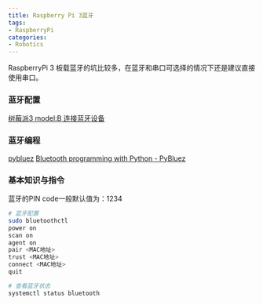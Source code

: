 ```yaml
---
title: Raspberry Pi 3蓝牙
tags:
- RaspberryPi
categories:
- Robotics
---
```

RaspberryPi 3 板载蓝牙的坑比较多，在蓝牙和串口可选择的情况下还是建议直接使用串口。

<!--more-->

### 蓝牙配置

[树莓派3 model:B 连接蓝牙设备](https://zhuanlan.zhihu.com/p/20713396)

### 蓝牙编程

[pybluez](https://github.com/karulis/pybluez)
[Bluetooth programming with Python - PyBluez](http://people.csail.mit.edu/albert/bluez-intro/c212.html)

### 基本知识与指令

蓝牙的PIN code一般默认值为：1234

```bash
# 蓝牙配置
sudo bluetoothctl
power on
scan on
agent on
pair <MAC地址>
trust <MAC地址>
connect <MAC地址>
quit

# 查看蓝牙状态
systemctl status bluetooth
```
